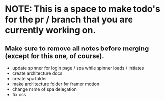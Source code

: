 # NOTE: This is a space to make todo's for the pr / branch that you are currently working on. 
Make sure to remove all notes before merging (except for this one, of course).
----------------------------------------------------------------------------------------------------
* update spinner for login page / spa while spinner loads / initiates 
* create architecture docs
* create spa folder
* make architecture folder for framer motion
* change name of spa delegation
* fix css
